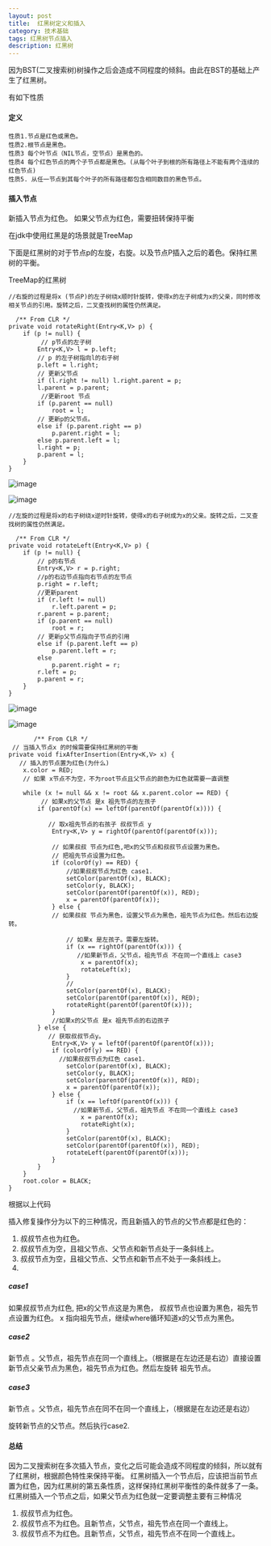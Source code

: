 ```yaml
---
layout: post
title:  红黑树定义和插入
category: 技术基础
tags: 红黑树节点插入
description: 红黑树
---
```



因为BST(二叉搜索树)树操作之后会造成不同程度的倾斜。由此在BST的基础上产生了红黑树。

有如下性质


#### 定义
    
    
    
    性质1.节点是红色或黑色。
    性质2.根节点是黑色。
    性质3 每个叶节点（NIL节点，空节点）是黑色的。
    性质4 每个红色节点的两个子节点都是黑色。(从每个叶子到根的所有路径上不能有两个连续的红色节点)
    性质5. 从任一节点到其每个叶子的所有路径都包含相同数目的黑色节点。
    
    
    
#### 插入节点


新插入节点为红色。
如果父节点为红色，需要扭转保持平衡

在jdk中使用红黑是的场景就是TreeMap

下面是红黑树的对于节点p的左旋，右旋。以及节点P插入之后的着色。保持红黑树的平衡。

 TreeMap的红黑树

 
    
    //右旋的过程是将x (节点P)的左子树绕x顺时针旋转，使得x的左子树成为x的父亲，同时修改相关节点的引用。旋转之后，二叉查找树的属性仍然满足。
    
      /** From CLR */
    private void rotateRight(Entry<K,V> p) {
        if (p != null) {
             // p节点的左子树
            Entry<K,V> l = p.left;
            // p 的左子树指向l的右子树
            p.left = l.right;
            // 更新父节点
            if (l.right != null) l.right.parent = p;
            l.parent = p.parent;
             //更新root 节点
            if (p.parent == null)
                root = l;
            // 更新p的父节点。    
            else if (p.parent.right == p)
                p.parent.right = l;
            else p.parent.left = l;
            l.right = p;
            p.parent = l;
        }
    }
    

![image](http://7x00ae.com1.z0.glb.clouddn.com/%E4%BA%8C%E5%8F%89%E6%A0%91%E5%8F%B3%E6%97%8B.jpg)

![image](http://7x00ae.com1.z0.glb.clouddn.com/%E4%B8%8D%E5%9C%A8%E7%9B%B4%E7%BA%BF%E5%8F%B3%E8%BD%AC.jpg)
    
    
    


    //左旋的过程是将x的右子树绕x逆时针旋转，使得x的右子树成为x的父亲。旋转之后，二叉查找树的属性仍然满足。
    
      /** From CLR */
    private void rotateLeft(Entry<K,V> p) {
        if (p != null) {
            // p的右节点
            Entry<K,V> r = p.right;
            //p的右边节点指向右节点的左节点
            p.right = r.left;
            //更新parent
            if (r.left != null)
                r.left.parent = p;
            r.parent = p.parent;
            if (p.parent == null)
                root = r;
            // 更新p父节点指向子节点的引用    
            else if (p.parent.left == p)
                p.parent.left = r;
            else
                p.parent.right = r;
            r.left = p;
            p.parent = r;
        }
    }
    



![image](http://7x00ae.com1.z0.glb.clouddn.com/%E4%BA%8C%E5%8F%89%E6%A0%91%E5%B7%A6%E6%97%8B.jpg)





![image](http://7x00ae.com1.z0.glb.clouddn.com/%E4%B8%8D%E5%9C%A8%E7%9B%B4%E7%BA%BF%E5%B7%A6%E8%BD%AC.jpg)







    
           /** From CLR */
     // 当插入节点x 的时候需要保持红黑树的平衡
    private void fixAfterInsertion(Entry<K,V> x) {
       // 插入的节点置为红色(为什么)
        x.color = RED;
        // 如果 x节点不为空，不为root节点且父节点的颜色为红色就需要一直调整
        
        while (x != null && x != root && x.parent.color == RED) {
             // 如果x的父节点 是x 祖先节点的左孩子
            if (parentOf(x) == leftOf(parentOf(parentOf(x)))) {
            
               // 取x祖先节点的右孩子 叔叔节点 y      
                Entry<K,V> y = rightOf(parentOf(parentOf(x)));
        
                // 如果叔叔 节点为红色,吧x的父节点和叔叔节点设置为黑色。
                // 把祖先节点设置为红色。
                if (colorOf(y) == RED) {
                    //如果叔叔节点为红色 case1.
                    setColor(parentOf(x), BLACK);
                    setColor(y, BLACK);
                    setColor(parentOf(parentOf(x)), RED);
                    x = parentOf(parentOf(x));
                } else {
                // 如果叔叔 节点为黑色，设置父节点为黑色，祖先节点为红色。然后右边旋转。
                    
                    // 如果x 是左孩子。需要左旋转。
                    if (x == rightOf(parentOf(x))) {
                       //如果新节点，父节点，祖先节点 不在同一个直线上 case3
                        x = parentOf(x);
                        rotateLeft(x);
                    }
                    // 
                    setColor(parentOf(x), BLACK);
                    setColor(parentOf(parentOf(x)), RED);
                    rotateRight(parentOf(parentOf(x)));
                }
                //如果x的父节点 是x 祖先节点的右边孩子
            } else {
               // 获取叔叔节点y。
                Entry<K,V> y = leftOf(parentOf(parentOf(x)));
                if (colorOf(y) == RED) {
                  //如果叔叔节点为红色 case1.
                    setColor(parentOf(x), BLACK);
                    setColor(y, BLACK);
                    setColor(parentOf(parentOf(x)), RED);
                    x = parentOf(parentOf(x));
                } else {
                    if (x == leftOf(parentOf(x))) {
                      //如果新节点，父节点，祖先节点 不在同一个直线上 case3
                        x = parentOf(x);
                        rotateRight(x);
                    }
                    setColor(parentOf(x), BLACK);
                    setColor(parentOf(parentOf(x)), RED);
                    rotateLeft(parentOf(parentOf(x)));
                }
            }
        }
        root.color = BLACK;
    }
        

根据以上代码

插入修复操作分为以下的三种情况，而且新插入的节点的父节点都是红色的：

1. 叔叔节点也为红色。
2. 叔叔节点为空，且祖父节点、父节点和新节点处于一条斜线上。
3. 叔叔节点为空，且祖父节点、父节点和新节点不处于一条斜线上。
4. 


##### case1

如果叔叔节点为红色, 把x的父节点这是为黑色， 叔叔节点也设置为黑色，祖先节点设置为红色。
x 指向祖先节点，继续where循环知道x的父节点为黑色。

##### case2

新节点 。父节点，祖先节点在同一个直线上。（根据是在左边还是右边）直接设置新节点父亲节点为黑色，祖先节点为红色。然后左旋转 祖先节点。

##### case3
新节点 。父节点，祖先节点在同不在同一个直线上，（根据是在左边还是右边）

旋转新节点的父节点。然后执行case2.


#### 总结

因为二叉搜索树在多次插入节点，变化之后可能会造成不同程度的倾斜，所以就有了红黑树，根据颜色特性来保持平衡。
红黑树插入一个节点后，应该把当前节点置为红色，因为红黑树的第五条性质，这样保持红黑树平衡性的条件就多了一条。
红黑树插入一个节点之后，如果父节点为红色就一定要调整主要有三种情况
1. 叔叔节点为红色。
2. 叔叔节点不为红色。且新节点，父节点，祖先节点在同一个直线上。
3. 叔叔节点不为红色。且新节点，父节点，祖先节点不在同一个直线上。








